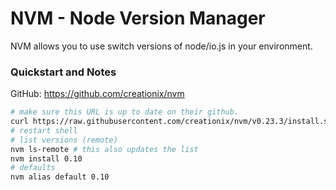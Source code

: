 # NVM - Node Version Manager
NVM allows you to use switch versions of node/io.js in your environment.
### Quickstart and Notes
GitHub: https://github.com/creationix/nvm
```bash
# make sure this URL is up to date on their github.
curl https://raw.githubusercontent.com/creationix/nvm/v0.23.3/install.sh | bash
# restart shell
# list versions (remote)
nvm ls-remote # this also updates the list
nvm install 0.10
# defaults
nvm alias default 0.10
```
